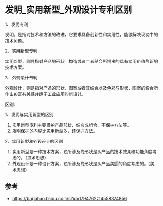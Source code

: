 # 发明_实用新型_外观设计专利区别


1、发明专利

发明，是指对技术和方法的改进，它要求具备创新性和实用性，能够解决现实中的技术问题。


2、实用新型专利

实用新型，则是指对产品的形状、构造或者二者结合所提出的具有实用价值的新的技术方案。


3、外观设计专利

外观设计，则是指对产品的形状、图案或者其结合以及色彩与形状、图案的结合所作出的富有美感并适于工业应用的新设计。

区别:

1、发明与实用新型的区别

1. 实用新型专利主要保护产品形状、结构或组合，不保护方法等。
2. 发明保护的内容比实用新型多，还保护方法。

2、实用新型和外观设计的区别

1. 实用新型是一种技术方案，它所涉及的形状是从产品的技术效果和功能角度考虑的。（技术思想）
2. 外观设计是一种设计方案，它所涉及的形状是从产品美感的角度考虑的。（美术思想）






##  参考

- https://baijiahao.baidu.com/s?id=1794762214558324856

